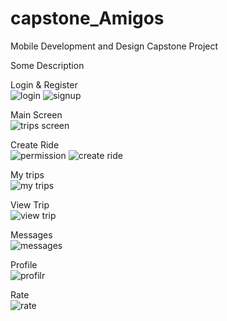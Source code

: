 # capstone_Amigos
Mobile Development and Design Capstone Project

Some Description

Login & Register<br/>
![login](https://user-images.githubusercontent.com/68635396/203230187-f9699d32-ca94-429c-8ad5-9cf96e73cfaf.JPG)
![signup](https://user-images.githubusercontent.com/68635396/203230204-e738c0c7-9021-4e00-afb8-2585af9a11e9.JPG)

Main Screen<br/>
![trips screen](https://user-images.githubusercontent.com/68635396/203230249-d88306be-95f2-402d-9f2c-951ec090ebee.JPG)

Create Ride<br/>
![permission](https://user-images.githubusercontent.com/68635396/203235779-8e4909b0-1ad4-45fb-9626-431cb21a37de.JPG)
![create ride](https://user-images.githubusercontent.com/68635396/203230319-26662fb4-7157-4b1b-8f4b-e301effc29a2.JPG)

My trips<br/>
![my trips](https://user-images.githubusercontent.com/68635396/203235890-21beac49-ec09-404e-91ae-e79fb4d5bac4.JPG)

View Trip<br/>
![view trip](https://user-images.githubusercontent.com/68635396/203235944-f0940563-9711-4273-944d-a1e4037f243a.JPG)

Messages<br/>
![messages](https://user-images.githubusercontent.com/68635396/203236139-bdacb214-f7fa-4907-b3be-48c8651cf1dd.JPG)

Profile<br/>
![profilr](https://user-images.githubusercontent.com/68635396/203236022-7599bffb-a2ed-46df-8fa8-2934eeff0d71.JPG)

Rate<br/>
![rate](https://user-images.githubusercontent.com/68635396/203236036-9f0cad2f-6ee7-4083-b6b9-20e8f2f56d01.JPG)

